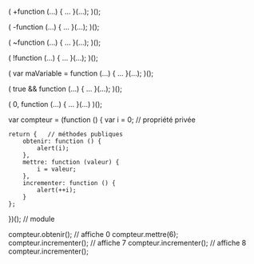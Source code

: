 
(
    +function (…) { … }(…);
)();

(
    -function (…) { … }(…);
)();

(
    ~function (…) { … }(…);
)();

(
    !function (…) { … }(…);
)();

(
    var maVariable = function (…) { … }(…);
)();
    
(
    true && function (…) { … }(…);
)();

(
    0, function (…) { … }(…)
)();

var compteur = (function () {
    var i = 0; // propriété privée

    return {   // méthodes publiques
        obtenir: function () {
            alert(i);
        },
        mettre: function (valeur) {
            i = valeur;
        },
        incrementer: function () {
            alert(++i);
        }
    };
})(); // module

compteur.obtenir();     // affiche 0
compteur.mettre(6);
compteur.incrementer(); // affiche 7
compteur.incrementer(); // affiche 8
compteur.incrementer(); 